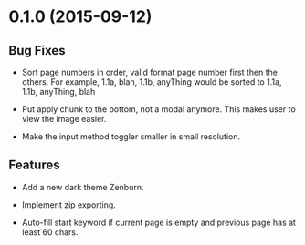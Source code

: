 <a name="0.1.0"></a>
# 0.1.0 (2015-09-12)

## Bug Fixes

- Sort page numbers in order, valid format page number first then the others.
For example, 1.1a, blah, 1.1b, anyThing would be sorted to 1.1a, 1.1b, anyThing, blah

- Put apply chunk to the bottom, not a modal anymore. This makes user to view the image easier.

- Make the input method toggler smaller in small resolution.


## Features

- Add a new dark theme Zenburn.

- Implement zip exporting.

- Auto-fill start keyword if current page is empty and previous page has at least 60 chars.
